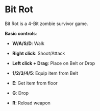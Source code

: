 # Bit Rot
Bit Rot is a 4-Bit zombie survivor game.

**Basic controls**:
- **W/A/S/D**: Walk
- **Right click**: Shoot/Attack
- **Left click + Drag**: Place on Belt or Drop
- **1/2/3/4/5**: Equip item from Belt

- **E**: Get item from floor
- **G**: Drop
- **R**: Reload weapon